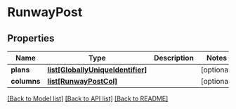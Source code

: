 # RunwayPost

## Properties
Name | Type | Description | Notes
------------ | ------------- | ------------- | -------------
**plans** | [**list[GloballyUniqueIdentifier]**](GloballyUniqueIdentifier.md) |  | [optional] 
**columns** | [**list[RunwayPostCol]**](RunwayPostCol.md) |  | [optional] 

[[Back to Model list]](../README.md#documentation-for-models) [[Back to API list]](../README.md#documentation-for-api-endpoints) [[Back to README]](../README.md)

